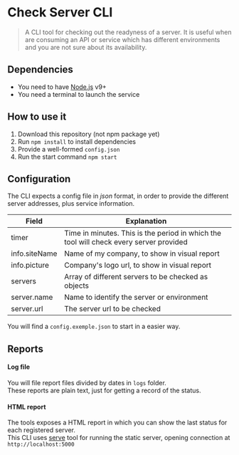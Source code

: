 # Check Server CLI

> A CLI tool for checking out the readyness of a server. It is useful when are consuming an API or service which has different environments and you are not sure about its availability.

## Dependencies

- You need to have [Node.js](https://nodejs.org/) v9+
- You need a terminal to launch the service

## How to use it

1. Download this repository (not npm package yet)
2. Run `npm install` to install dependencies
2. Provide a well-formed `config.json`
3. Run the start command `npm start`

## Configuration

The CLI expects a config file in *json* format, in order to provide the different server addresses, plus service information.

| Field | Explanation |
| ------ |------------|
| timer | Time in minutes. This is the period in which the tool will check every server provided |
| info.siteName | Name of my company, to show in visual report |
| info.picture | Company's logo url, to show in visual report |
| servers | Array of different servers to be checked as objects |
| server.name | Name to identify the server or environment |
| server.url | The server url to be checked |

You will find a `config.exemple.json` to start in a easier way.

## Reports

#### Log file

You will file report files divided by dates in `logs` folder.  
These reports are plain text, just for getting a record of the status.

#### HTML report

The tools exposes a HTML report in which you can show the last status for each registered server.  
This CLI uses [serve](https://www.npmjs.com/package/serve) tool for running the static server, opening connection at `http://localhost:5000`